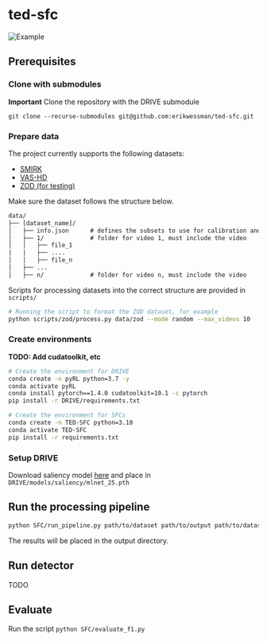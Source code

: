 # ted-sfc

![Example](assets/example.gif)

## Prerequisites

### Clone with submodules

**Important** Clone the repository with the DRIVE submodule

`git clone --recurse-submodules git@github.com:erikwessman/ted-sfc.git`

### Prepare data

The project currently supports the following datasets:

- [SMIRK](https://www.ai.se/en/labs/data-factory/datasets/smirk-dataset)
- [VAS-HD](https://www.ai.se/en/labs/data-factory/datasets/highway-dataset)
- [ZOD (for testing)](https://www.zod.zenseact.com)

Make sure the dataset follows the structure below.

```txt
data/
├── [dataset_name]/
│   ├── info.json      # defines the subsets to use for calibration and testing
│   ├── 1/             # folder for video 1, must include the video
│   │   ├── file_1
|   |   ├── ....
│   │   ├── file_n
│   ├── ...
│   ├── n/             # folder for video n, must include the video
```

Scripts for processing datasets into the correct structure are provided in `scripts/`

```bash
# Running the script to format the ZOD dataset, for example
python scripts/zod/process.py data/zod --mode random --max_videos 10
```

### Create environments

**TODO: Add cudatoolkit, etc**

```bash
# Create the environment for DRIVE
conda create -n pyRL python=3.7 -y
conda activate pyRL
conda install pytorch==1.4.0 cudatoolkit=10.1 -c pytorch
pip install -r DRIVE/requirements.txt
```

```bash
# Create the environment for SFCs
conda create -n TED-SFC python=3.10
conda activate TED-SFC
pip install -r requirements.txt
```

### Setup DRIVE

Download saliency model [here]() and place in `DRIVE/models/saliency/mlnet_25.pth`

## Run the processing pipeline

```bash
python SFC/run_pipeline.py path/to/dataset path/to/output path/to/dataset_config.yml path/to/event_config.yml [--heatmap]
```

The results will be placed in the output directory.

## Run detector

TODO

## Evaluate

Run the script `python SFC/evaluate_f1.py`
